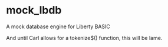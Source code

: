 mock_lbdb
=========

A mock database engine for Liberty BASIC

And until Carl allows for a tokenize$() function, this will be lame.
